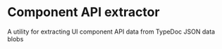 # Component API extractor
A utility for extracting UI component API data from TypeDoc JSON data blobs
